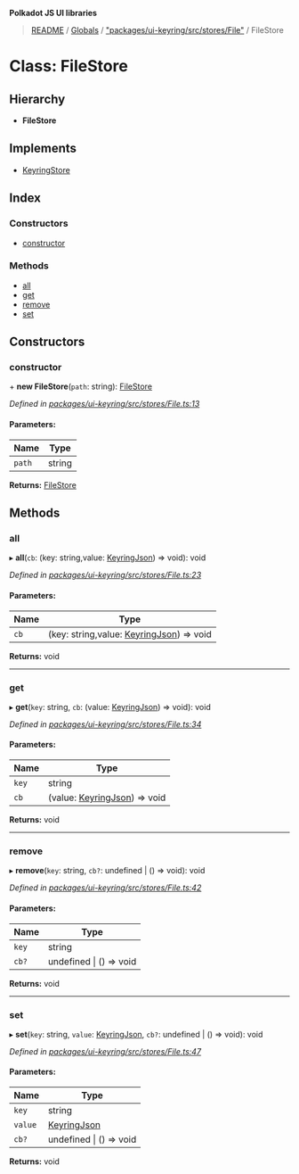**Polkadot JS UI libraries**

> [README](../README.md) / [Globals](../globals.md) / ["packages/ui-keyring/src/stores/File"](../modules/_packages_ui_keyring_src_stores_file_.md) / FileStore

# Class: FileStore

## Hierarchy

* **FileStore**

## Implements

* [KeyringStore](../interfaces/_packages_ui_keyring_src_types_.keyringstore.md)

## Index

### Constructors

* [constructor](_packages_ui_keyring_src_stores_file_.filestore.md#constructor)

### Methods

* [all](_packages_ui_keyring_src_stores_file_.filestore.md#all)
* [get](_packages_ui_keyring_src_stores_file_.filestore.md#get)
* [remove](_packages_ui_keyring_src_stores_file_.filestore.md#remove)
* [set](_packages_ui_keyring_src_stores_file_.filestore.md#set)

## Constructors

### constructor

\+ **new FileStore**(`path`: string): [FileStore](_packages_ui_keyring_src_stores_file_.filestore.md)

*Defined in [packages/ui-keyring/src/stores/File.ts:13](https://github.com/polkadot-js/ui/blob/fea7424a/packages/ui-keyring/src/stores/File.ts#L13)*

#### Parameters:

Name | Type |
------ | ------ |
`path` | string |

**Returns:** [FileStore](_packages_ui_keyring_src_stores_file_.filestore.md)

## Methods

### all

▸ **all**(`cb`: (key: string,value: [KeyringJson](../interfaces/_packages_ui_keyring_src_types_.keyringjson.md)) => void): void

*Defined in [packages/ui-keyring/src/stores/File.ts:23](https://github.com/polkadot-js/ui/blob/fea7424a/packages/ui-keyring/src/stores/File.ts#L23)*

#### Parameters:

Name | Type |
------ | ------ |
`cb` | (key: string,value: [KeyringJson](../interfaces/_packages_ui_keyring_src_types_.keyringjson.md)) => void |

**Returns:** void

___

### get

▸ **get**(`key`: string, `cb`: (value: [KeyringJson](../interfaces/_packages_ui_keyring_src_types_.keyringjson.md)) => void): void

*Defined in [packages/ui-keyring/src/stores/File.ts:34](https://github.com/polkadot-js/ui/blob/fea7424a/packages/ui-keyring/src/stores/File.ts#L34)*

#### Parameters:

Name | Type |
------ | ------ |
`key` | string |
`cb` | (value: [KeyringJson](../interfaces/_packages_ui_keyring_src_types_.keyringjson.md)) => void |

**Returns:** void

___

### remove

▸ **remove**(`key`: string, `cb?`: undefined \| () => void): void

*Defined in [packages/ui-keyring/src/stores/File.ts:42](https://github.com/polkadot-js/ui/blob/fea7424a/packages/ui-keyring/src/stores/File.ts#L42)*

#### Parameters:

Name | Type |
------ | ------ |
`key` | string |
`cb?` | undefined \| () => void |

**Returns:** void

___

### set

▸ **set**(`key`: string, `value`: [KeyringJson](../interfaces/_packages_ui_keyring_src_types_.keyringjson.md), `cb?`: undefined \| () => void): void

*Defined in [packages/ui-keyring/src/stores/File.ts:47](https://github.com/polkadot-js/ui/blob/fea7424a/packages/ui-keyring/src/stores/File.ts#L47)*

#### Parameters:

Name | Type |
------ | ------ |
`key` | string |
`value` | [KeyringJson](../interfaces/_packages_ui_keyring_src_types_.keyringjson.md) |
`cb?` | undefined \| () => void |

**Returns:** void
